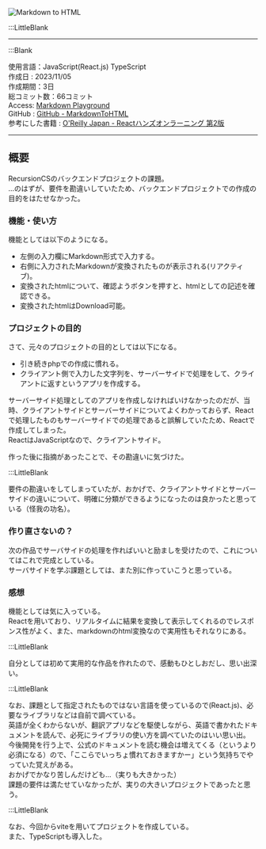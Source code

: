 

![Markdown to HTML](/pages/Products/page/markdown-to-html/img/markdown-to-html.jpg)    

:::LittleBlank  

---    
:::Blank    

使用言語：JavaScript(React.js) TypeScript    
作成日 : 2023/11/05    
作成期間：3日    
総コミット数：66コミット    
Access: [Markdown Playground](https://kip2.github.io/MarkdownToHTML/)    
GitHub : [GitHub - MarkdownToHTML](https://github.com/kip2/MarkdownToHTML)    
参考にした書籍 : [O'Reilly Japan - Reactハンズオンラーニング 第2版](https://www.oreilly.co.jp//books/9784873119380/)    

---    

## 概要  

RecursionCSのバックエンドプロジェクトの課題。    
...のはずが、要件を勘違いしていたため、バックエンドプロジェクトでの作成の目的をはたせなかった。    

### 機能・使い方  

機能としては以下のようになる。    

- 左側の入力欄にMarkdown形式で入力する。    
- 右側に入力されたMarkdownが変換されたものが表示される(リアクティブ)。    
- 変換されたhtmlについて、確認ようボタンを押すと、htmlとしての記述を確認できる。    
- 変換されたhtmlはDownload可能。    

### プロジェクトの目的  

さて、元々のプロジェクトの目的としては以下になる。    

- 引き続きphpでの作成に慣れる。    
- クライアント側で入力した文字列を、サーバーサイドで処理をして、クライアントに返すというアプリを作成する。    

サーバーサイド処理としてのアプリを作成しなければいけなかったのだが、当時、クライアントサイドとサーバーサイドについてよくわかっておらず、Reactで処理したものもサーバーサイドでの処理であると誤解していたため、Reactで作成してしまった。    
ReactはJavaScriptなので、クライアントサイド。    

作った後に指摘があったことで、その勘違いに気づけた。  

:::LittleBlank  

要件の勘違いをしてしまっていたが、おかげで、クライアントサイドとサーバーサイドの違いについて、明確に分類ができるようになったのは良かったと思っている（怪我の功名）。    

### 作り直さないの？  

次の作品でサーバサイドの処理を作ればいいと励ましを受けたので、これについてはこれで完成としている。  
サーバサイドを学ぶ課題としては、また別に作っていこうと思っている。  

### 感想  

機能としては気に入っている。    
Reactを用いており、リアルタイムに結果を変換して表示してくれるのでレスポンス性がよく、また、markdownのhtml変換なので実用性もそれなりにある。    

:::LittleBlank    

自分としては初めて実用的な作品を作れたので、感動もひとしおだし、思い出深い。    

:::LittleBlank  

なお、課題として指定されたものではない言語を使っているので(React.js)、必要なライブラリなどは自前で調べている。    
英語が全くわからないが、翻訳アプリなどを駆使しながら、英語で書かれたドキュメントを読んで、必死にライブラリの使い方を調べていたのはいい思い出。    
今後開発を行う上で、公式のドキュメントを読む機会は増えてくる（というより必須になる）ので、「ここらでいっちょ慣れておきますかー」という気持ちでやっていた覚えがある。    
おかげでかなり苦しんだけども...（実りも大きかった）    
課題の要件は満たせていなかったが、実りの大きいプロジェクトであったと思う。    

:::LittleBlank  

なお、今回からviteを用いてプロジェクトを作成している。    
また、TypeScriptも導入した。    

